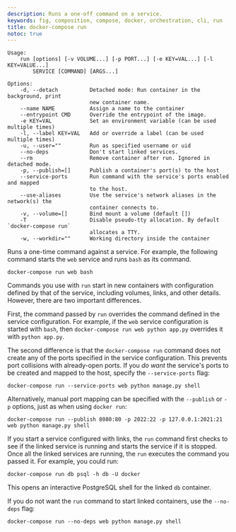 ```yaml
---
description: Runs a one-off command on a service.
keywords: fig, composition, compose, docker, orchestration, cli, run
title: docker-compose run
notoc: true
---
```


```
Usage:
    run [options] [-v VOLUME...] [-p PORT...] [-e KEY=VAL...] [-l KEY=VALUE...]
        SERVICE [COMMAND] [ARGS...]

Options:
    -d, --detach          Detached mode: Run container in the background, print
                          new container name.
    --name NAME           Assign a name to the container
    --entrypoint CMD      Override the entrypoint of the image.
    -e KEY=VAL            Set an environment variable (can be used multiple times)
    -l, --label KEY=VAL   Add or override a label (can be used multiple times)
    -u, --user=""         Run as specified username or uid
    --no-deps             Don't start linked services.
    --rm                  Remove container after run. Ignored in detached mode.
    -p, --publish=[]      Publish a container's port(s) to the host
    --service-ports       Run command with the service's ports enabled and mapped
                          to the host.
    --use-aliases         Use the service's network aliases in the network(s) the
                          container connects to.
    -v, --volume=[]       Bind mount a volume (default [])
    -T                    Disable pseudo-tty allocation. By default `docker-compose run`
                          allocates a TTY.
    -w, --workdir=""      Working directory inside the container
```

Runs a one-time command against a service. For example, the following command starts the `web` service and runs `bash` as its command.

    docker-compose run web bash

Commands you use with `run` start in new containers with configuration defined by that of the service, including volumes, links, and other details. However, there are two important differences.

First, the command passed by `run` overrides the command defined in the service configuration. For example, if the  `web` service configuration is started with `bash`, then `docker-compose run web python app.py` overrides it with `python app.py`.

The second difference is that the `docker-compose run` command does not create any of the ports specified in the service configuration. This prevents port collisions with already-open ports. If you *do want* the service's ports to be created and mapped to the host, specify the `--service-ports` flag:

    docker-compose run --service-ports web python manage.py shell

Alternatively, manual port mapping can be specified with the `--publish` or `-p` options, just as when using `docker run`:

    docker-compose run --publish 8080:80 -p 2022:22 -p 127.0.0.1:2021:21 web python manage.py shell

If you start a service configured with links, the `run` command first checks to see if the linked service is running and starts the service if it is stopped.  Once all the linked services are running, the `run` executes the command you passed it. For example, you could run:

    docker-compose run db psql -h db -U docker

This opens an interactive PostgreSQL shell for the linked `db` container.

If you do not want the `run` command to start linked containers, use the `--no-deps` flag:

    docker-compose run --no-deps web python manage.py shell
